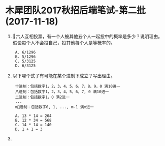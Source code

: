 # 木犀团队2017秋招后端笔试-第二批(2017-11-18)

1. 六人互相投票，有一个人被其他五个人一起投中的概率是多少？说明理由。假设每个人不会投自己，投其他每个人是等概率的。

        A. 6/1296
        B. 5/1296
        C. 5/3125
        D. 6/3125

2. 以下哪个式子有可能在某个进制下成立？写出理由。

        十进制：包括数字1，2，3，4，5，6，7，8，9，0 满10进一
        八进制：包括数字1，2，3，4，5，6，7, 0 满10进一
        二进制：包括数字1，0 满2进一
        ...
        m进制：包括数字0, 1, ..., m-1 满m进一

        A. 13 * 14 = 204
        B. 12 * 34 = 568
        C. 14 * 14 = 140
        D. 1 + 1 = 3

3. 